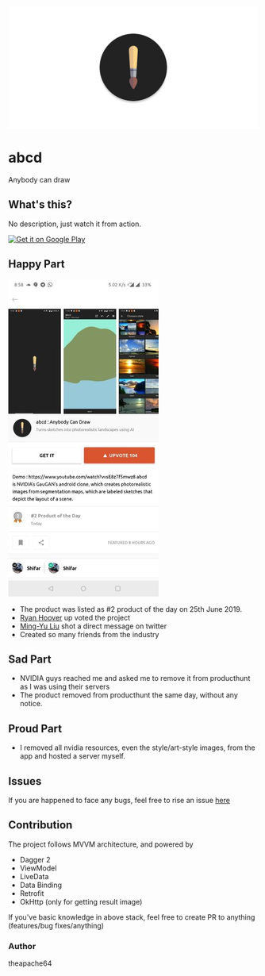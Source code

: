 ![cover](extras/cover.png)

# abcd

Anybody can draw

## What's this?

No description, just watch it from action. 

<a href="https://play.google.com/store/apps/details?id=com.theapache64.abcd"><img alt="Get it on Google Play" src="https://play.google.com/intl/en_us/badges/images/generic/en_badge_web_generic.png" width="200px"/></a>

## Happy Part

![](extras/product_hunt.jpg)

- The product was listed as #2 product of the day on 25th June 2019.
- [Ryan Hoover](https://twitter.com/rrhoover) up voted the project
- [Ming-Yu Liu](https://twitter.com/liu_mingyu) shot a direct message on twitter
- Created so many friends from the industry


## Sad Part

- NVIDIA guys reached me and asked me to remove it from producthunt as I was using their servers
- The product removed from producthunt the same day, without any notice.

## Proud Part

- I removed all nvidia resources, even the style/art-style images, from the app and hosted a server myself.


## Issues

If you are happened to face any bugs, feel free to rise an issue [here](https://github.com/theapache64/abcd/issues/new)

## Contribution

The project follows MVVM architecture, and powered by

- Dagger 2
- ViewModel
- LiveData
- Data Binding
- Retrofit
- OkHttp (only for getting result image)

If you've basic knowledge in above stack, feel free to create PR to anything (features/bug fixes/anything)


### Author

theapache64